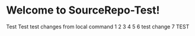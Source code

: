 # Welcome to SourceRepo-Test!
Test
Test
test changes from local command
1
2
3
4
5
6 test change
7 TEST
